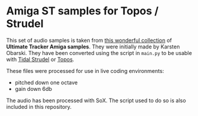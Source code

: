 # Amiga ST samples for Topos / Strudel

This set of audio samples is taken from [this wonderful collection](https://archive.org/details/AmigaSoundtrackerSamplePacksst-xx) of **Ultimate Tracker Amiga samples**. They were initially made by Karsten Obarski. They have been converted using the script in `main.py` to be usable with [Tidal Strudel](https://strudel.tidalcycles.org/) or [Topos](https://topos.raphaelforment.fr).

These files were processed for use in live coding environments:
- pitched down one octave
- gain down 6db 

The audio has been processed with SoX. The script used to do so is also included in this repository.
